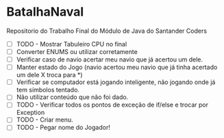 # BatalhaNaval
Repositorio do Trabalho Final do Módulo de Java do Santander Coders

- [ ] TODO - Mostrar Tabuleiro CPU no final
- [ ] Converter ENUMS ou utilizar corretamente
- [ ] Verificar caso de navio acertar meu navio que já acertou um dele.
- [ ] Manter estado do Jogo (navio acertou meu navio que já tinha acertado um dele X troca para *)
- [ ] Verificar se computador está jogando inteligente, não jogando onde já tem símbolos tentado.
- [ ] Não utilizar conteúdo que não foi dado.
- [ ] TODO - Verificar todos os pontos de exceção de if/else e trocar por Exception
- [ ] TODO - Criar menu.
- [ ] TODO - Pegar nome do Jogador!
